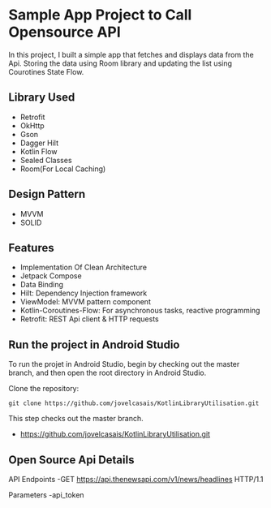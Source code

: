 # Sample App Project to Call Opensource API

In this project, I built a simple app that fetches and displays data from the Api. Storing the data using Room library and updating the list using Courotines State Flow.

## Library Used

- Retrofit
- OkHttp
- Gson
- Dagger Hilt
- Kotlin Flow
- Sealed Classes
- Room(For Local Caching)

## Design Pattern

- MVVM
- SOLID

## Features

- Implementation Of Clean Architecture
- Jetpack Compose
- Data Binding
- Hilt: Dependency Injection framework
- ViewModel: MVVM pattern component
- Kotlin-Coroutines-Flow: For asynchronous tasks, reactive programming
- Retrofit: REST Api client & HTTP requests

## Run the project in Android Studio

To run the projet in Android Studio, begin by checking out the master branch, and then open the root directory in Android Studio. 

Clone the repository:

```
git clone https://github.com/jovelcasais/KotlinLibraryUtilisation.git
```

This step checks out the master branch.

- https://github.com/jovelcasais/KotlinLibraryUtilisation.git

## Open Source Api Details

API Endpoints 
-GET https://api.thenewsapi.com/v1/news/headlines HTTP/1.1

Parameters
-api_token




